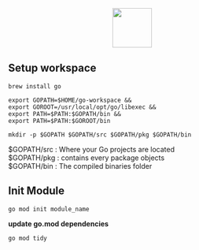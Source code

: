 <div align="center">
	<img src="https://raw.githubusercontent.com/gilbarbara/logos/master/logos/go.svg" width="80"/>
</div>


## Setup workspace


```
brew install go
```


```
export GOPATH=$HOME/go-workspace &&
export GOROOT=/usr/local/opt/go/libexec &&
export PATH=$PATH:$GOPATH/bin &&
export PATH=$PATH:$GOROOT/bin
```


```
mkdir -p $GOPATH $GOPATH/src $GOPATH/pkg $GOPATH/bin
```

$GOPATH/src : Where your Go projects are located  
$GOPATH/pkg : contains every package objects  
$GOPATH/bin : The compiled binaries folder



## Init Module

````
go mod init module_name
````

**update go.mod dependencies**
````
go mod tidy
````
